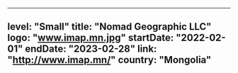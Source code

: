 
---
level: "Small"
title: "Nomad Geographic LLC"
logo: "www.imap.mn.jpg"
startDate: "2022-02-01"
endDate: "2023-02-28"
link: "http://www.imap.mn/"
country: "Mongolia"
---

